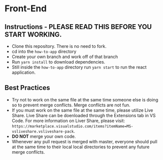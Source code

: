 # Front-End

## Instructions - PLEASE READ THIS BEFORE YOU START WORKING.

- Clone this repository. There is no need to fork.
- cd into the `how-to-app` directory
- Create your own branch and work off of that branch
- Run `yarn install` to download dependencies.
- Still inside the `how-to-app` directory run `yarn start` to run the react application.

## Best Practices
- Try not to work on the same file at the same time someone else is doing so to prevent merge conflicts. Merge conflicts are not fun.
- If you must work on the same file at the same time, please utilize Live Share. Live Share can be doenloaded through the Extensions tab in VS Code. For more information on Liver Share, please visit: `https://marketplace.visualstudio.com/items?itemName=MS-vsliveshare.vsliveshare-pack`.
- **DO NOT** merge your own code.
- Whenever any pull request is merged with master, everyone should pull at the same time to their local local directories to prevent any future merge conflicts. 